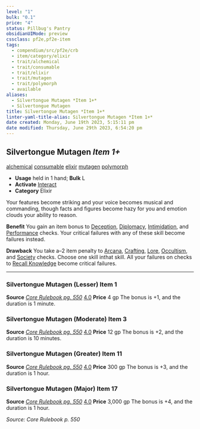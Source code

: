 ```yaml
---
level: "1"
bulk: "0.1"
price: "4"
status: Pillbug's Pantry
obsidianUIMode: preview
cssclass: pf2e,pf2e-item
tags:
  - compendium/src/pf2e/crb
  - item/category/elixir
  - trait/alchemical
  - trait/consumable
  - trait/elixir
  - trait/mutagen
  - trait/polymorph
  - available
aliases:
  - Silvertongue Mutagen *Item 1+*
  - Silvertongue Mutagen
title: Silvertongue Mutagen *Item 1+*
linter-yaml-title-alias: Silvertongue Mutagen *Item 1+*
date created: Monday, June 19th 2023, 5:15:11 pm
date modified: Thursday, June 29th 2023, 6:54:20 pm
---
```


## Silvertongue Mutagen *Item 1+*

[alchemical](rules/traits/alchemical.md) [consumable](rules/traits/consumable.md) [elixir](rules/traits/elixir.md) [mutagen](rules/traits/mutagen.md) [polymorph](rules/traits/polymorph.md)

- **Usage** held in 1 hand; **Bulk** L
- **Activate** [Interact](rules/actions/interact.md)
- **Category** Elixir

Your features become striking and your voice becomes musical and commanding, though facts and figures become hazy for you and emotion clouds your ability to reason.

**Benefit** You gain an item bonus to [Deception](compendium/skills.md#Deception), [Diplomacy](compendium/skills.md#Diplomacy), [Intimidation](compendium/skills.md#Intimidation), and [Performance](compendium/skills.md#Performance) checks. Your critical failures with any of these skill become failures instead.

**Drawback** You take a–2 item penalty to [Arcana](compendium/skills.md#Arcana), [Crafting](compendium/skills.md#Crafting), [Lore](compendium/skills.md#Lore), [Occultism](compendium/skills.md#Occultism), and [Society](compendium/skills.md#Society) checks. Choose one skill inthat skill. All your failures on checks to [Recall Knowledge](rules/actions/recall-knowledge.md) become critical failures.

---

### Silvertongue Mutagen (Lesser) Item 1

**Source** [_Core Rulebook pg. 550_](https://2e.aonprd.com/Sources.aspx?ID=1) [4.0](https://2e.aonprd.com/Sources.aspx?ID=1)
**Price** 4 gp
The bonus is +1, and the duration is 1 minute.

### Silvertongue Mutagen (Moderate) Item 3

**Source** [_Core Rulebook pg. 550_](https://2e.aonprd.com/Sources.aspx?ID=1) [4.0](https://2e.aonprd.com/Sources.aspx?ID=1)
**Price** 12 gp
The bonus is +2, and the duration is 10 minutes.

### Silvertongue Mutagen (Greater) Item 11

**Source** [_Core Rulebook pg. 550_](https://2e.aonprd.com/Sources.aspx?ID=1) [4.0](https://2e.aonprd.com/Sources.aspx?ID=1)
**Price** 300 gp
The bonus is +3, and the duration is 1 hour.

### Silvertongue Mutagen (Major) Item 17

**Source** [_Core Rulebook pg. 550_](https://2e.aonprd.com/Sources.aspx?ID=1) [4.0](https://2e.aonprd.com/Sources.aspx?ID=1)
**Price** 3,000 gp
The bonus is +4, and the duration is 1 hour.

*Source: Core Rulebook p. 550*
